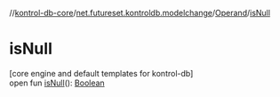 //[kontrol-db-core](../../../index.md)/[net.futureset.kontroldb.modelchange](../index.md)/[Operand](index.md)/[isNull](is-null.md)

# isNull

[core engine and default templates for kontrol-db]\
open fun [isNull](is-null.md)(): [Boolean](https://kotlinlang.org/api/latest/jvm/stdlib/kotlin/-boolean/index.html)
